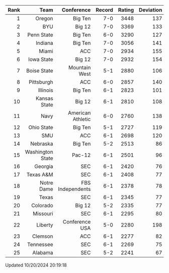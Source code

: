 | Rank  | Team                 | Conference           | Record   | Rating | Deviation |
| ---:  | ---:                 | ---:                 | ---:     | ---:   | ---:      |
| 1     | Oregon               | Big Ten              | 7-0      | 3448   | 137       |
| 2     | BYU                  | Big 12               | 7-0      | 3369   | 133       |
| 3     | Penn State           | Big Ten              | 6-0      | 3290   | 127       |
| 4     | Indiana              | Big Ten              | 7-0      | 3056   | 141       |
| 5     | Miami                | ACC                  | 7-0      | 2934   | 155       |
| 6     | Iowa State           | Big 12               | 7-0      | 2932   | 154       |
| 7     | Boise State          | Mountain West        | 5-1      | 2880   | 106       |
| 8     | Pittsburgh           | ACC                  | 6-0      | 2857   | 140       |
| 9     | Illinois             | Big Ten              | 6-1      | 2823   | 101       |
| 10    | Kansas State         | Big 12               | 6-1      | 2810   | 108       |
| 11    | Navy                 | American Athletic    | 6-0      | 2760   | 138       |
| 12    | Ohio State           | Big Ten              | 5-1      | 2727   | 119       |
| 13    | SMU                  | ACC                  | 6-1      | 2698   | 120       |
| 14    | Nebraska             | Big Ten              | 5-2      | 2513   | 86        |
| 15    | Washington State     | Pac-12               | 6-1      | 2501   | 96        |
| 16    | Georgia              | SEC                  | 6-1      | 2420   | 76        |
| 17    | Texas A&M            | SEC                  | 6-1      | 2408   | 77        |
| 18    | Notre Dame           | FBS Independents     | 6-1      | 2378   | 78        |
| 19    | Texas                | SEC                  | 6-1      | 2345   | 77        |
| 20    | Colorado             | Big 12               | 5-2      | 2335   | 77        |
| 21    | Missouri             | SEC                  | 6-1      | 2295   | 80        |
| 22    | Liberty              | Conference USA       | 5-0      | 2280   | 198       |
| 23    | Clemson              | ACC                  | 6-1      | 2277   | 82        |
| 24    | Tennessee            | SEC                  | 6-1      | 2269   | 75        |
| 25    | Alabama              | SEC                  | 5-2      | 2241   | 67        |

Updated 10/20/2024 20:19:18
